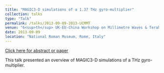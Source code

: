 ```yaml
---
title: "MAGIC3-D simulations of a 1.37 THz gyro-multiplier"
collection: talks
type: "Talk"
permalink: /talks/2013-09-09-2013-UCMMT
venue: "6<sup>th</sup> UK-EU-China Workshop on Millimetre Waves & Terahertz Technologies (UCMMT 2013)"
date: 2013-09-09
location: "National Roman Museum, Rome, Italy"
---
```


[Click here for abstract or paper](https://ieeexplore.ieee.org/document/6641521)

This talk presented an overview of MAGIC3-D simulations of a THz gyro-multiplier.
